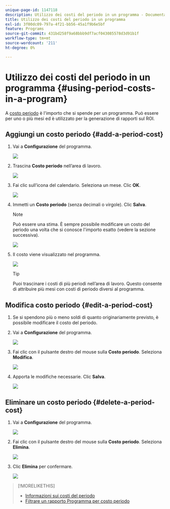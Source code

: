 ```yaml
---
unique-page-id: 1147118
description: Utilizzo dei costi del periodo in un programma - Documentazione di Marketo - Documentazione del prodotto
title: Utilizzo dei costi del periodo in un programma
exl-id: 3f00dc09-797a-4f21-bb56-45a1f9b6e5bf
feature: Programs
source-git-commit: 431bd258f9a68bbb9df7acf043085578d3d91b1f
workflow-type: tm+mt
source-wordcount: '211'
ht-degree: 0%

---
```


# Utilizzo dei costi del periodo in un programma {#using-period-costs-in-a-program}

A [costo periodo](/help/marketo/product-docs/core-marketo-concepts/programs/working-with-programs/understanding-period-costs.md) è l&#39;importo che si spende per un programma. Può essere per uno o più mesi ed è utilizzato per la generazione di rapporti sul ROI.

## Aggiungi un costo periodo  {#add-a-period-cost}

1. Vai a **Configurazione** del programma.

   ![](assets/image2014-9-18-12-3a9-3a46.png)

1. Trascina **Costo periodo** nell’area di lavoro.

   ![](assets/image2014-9-18-12-3a9-3a57.png)

1. Fai clic sull’icona del calendario. Seleziona un mese. Clic **OK**.

   ![](assets/image2014-9-18-12-3a10-3a13.png)

1. Immetti un **Costo periodo** (senza decimali o virgole). Clic **Salva**.

   >[!NOTE]
   >
   >Può essere una stima. È sempre possibile modificare un costo del periodo una volta che si conosce l&#39;importo esatto (vedere la sezione successiva).

   ![](assets/image2016-4-1-8-3a54-3a30.png)

1. Il costo viene visualizzato nel programma.

   ![](assets/image2016-4-1-8-3a56-3a49.png)

   >[!TIP]
   >
   >Puoi trascinare i costi di più periodi nell’area di lavoro. Questo consente di attribuire più mesi con costi di periodo diversi al programma.

## Modifica costo periodo {#edit-a-period-cost}

1. Se si spendono più o meno soldi di quanto originariamente previsto, è possibile modificare il costo del periodo.

1. Vai a **Configurazione** del programma.

   ![](assets/image2014-9-18-14-3a3-3a6.png)

1. Fai clic con il pulsante destro del mouse sulla **Costo periodo**. Seleziona **Modifica**.

   ![](assets/image2014-9-18-14-3a3-3a23.png)

1. Apporta le modifiche necessarie. Clic **Salva**.

   ![](assets/image2014-9-18-14-3a3-3a41.png)

## Eliminare un costo periodo {#delete-a-period-cost}

1. Vai a **Configurazione** del programma.

   ![](assets/image2014-9-18-14-3a4-3a11.png)

1. Fai clic con il pulsante destro del mouse sulla **Costo periodo**. Seleziona **Elimina**.

   ![](assets/image2014-9-18-14-3a4-3a22.png)

1. Clic **Elimina** per confermare.

   ![](assets/image2014-9-18-14-3a4-3a35.png)

>[!MORELIKETHIS]
>
>* [Informazioni sui costi del periodo](/help/marketo/product-docs/core-marketo-concepts/programs/working-with-programs/understanding-period-costs.md)
>* [Filtrare un rapporto Programma per costo periodo](/help/marketo/product-docs/core-marketo-concepts/programs/program-performance-report/filter-a-program-report-by-period-cost.md)
